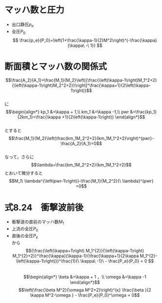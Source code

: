 # マッハ数と圧力
* 出口静圧$p_e$  
* 全圧$P_0$  
$$ \frac{p_e}{P_0}=\left(1+\frac{\kappa-1}{2}M^2\right)^{-\frac{\kappa}{\kappa\ -\ 1}} $$  

# 断面積とマッハ数の関係式  
$$\frac{A_2}{A_1}=\frac{M_1}{M_2}\left[{\frac{\left(\kappa-1\right)M_1^2+2}{\left(\kappa-1\right)M_2^2+2}}\right]^\frac{\kappa+1}{2\left(\kappa-1\right)}$$  
に
$$\begin{align*}
 kp_1 &=\kappa + 1,\\
 km_1 &=\kappa -1,\\
 pwr  &=\frac{kp_1}{2km_1}=\frac{\kappa +1}{2\left(\kappa-1\right)}
\end{align*}$$  
とすると
$$\frac{M_1}{M_2}\left(\frac{km_1M_2^2+2}{km_1M_1^2+2}\right)^{pwr}-\frac{A_2}{A_1}=0$$  
なって，さらに
$$\lambda=\frac{km_1M_2^2+2}{km_1M_1^2+2}$$
とおいて微分すると
$$M_1\ \lambda^{\left(pwr-1\right)}-\frac{M_1}{M_2^2}{\ \lambda}^{pwr} =0$$  

# 式8.24　衝撃波前後  
* 衝撃波の直前のマッハ数$M_1$
* 上流の全圧$P_0$
* 直後の全圧$P_e$  
から
$${\frac{\left(\kappa+1\right) M_1^{2}}{\left(\kappa-1\right) M_1^{2}+2}}^\frac{\kappa}{\kappa-1}{\frac{\kappa+1}{2\kappa M_1^{2}-\left(\kappa-1\right)}}^\frac{1}{\ \kappa\ -1}\ - \frac{P_e}{P_0} = 0 $$  
$$\begin{align*}
 \beta &=\kappa + 1  ，\\
 \omega &=\kappa -1 
 \end{align*}$$
$$\left(\frac{\beta M^2}{\omega M^2+2}\right)^{κ} \frac{\beta }{2 \kappa M^2-\omega } - \frac{P_e}{P_0}^\omega = 0$$

